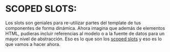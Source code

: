 # SCOPED SLOTS:


  Los slots son geniales para re-utilizar partes del template de tus componentes de forma dinámica. Ahora imagina que además de elementos HTML, pudieras incluir referencias al modelo o a la fuente de datos para un mayor nivel de abstracción. Eso es lo que son los [scoped slots](https://vuejs.org/v2/guide/components-slots.html#Scoped-Slots) y eso es lo que vamos a hacer ahora.

  
